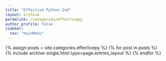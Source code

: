 ```yaml
---
title: "Effective Python 2nd"
layout: archive
permalink: /categories/effectivepy
author_profile: false
sidebar:
  nav: "mainMenu"
---
```


{% assign posts = site.categories.effectivepy %}
{% for post in posts %} {% include archive-single.html type=page.entries_layout %} {% endfor %}